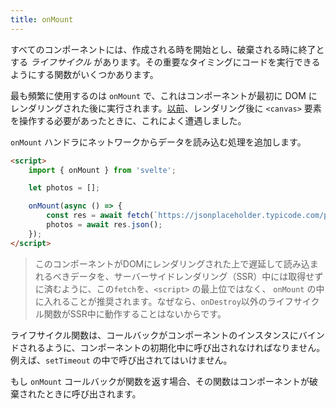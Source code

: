 ```yaml
---
title: onMount
---
```


すべてのコンポーネントには、作成される時を開始とし、破棄される時に終了とする *ライフサイクル* があります。その重要なタイミングにコードを実行できるようにする関数がいくつかあります。

最も頻繁に使用するのは `onMount` で、これはコンポーネントが最初に DOM にレンダリングされた後に実行されます。[以前](tutorial/bind-this)、レンダリング後に `<canvas>` 要素を操作する必要があったときに、これによく遭遇しました。

`onMount` ハンドラにネットワークからデータを読み込む処理を追加します。

```html
<script>
	import { onMount } from 'svelte';

	let photos = [];

	onMount(async () => {
		const res = await fetch(`https://jsonplaceholder.typicode.com/photos?_limit=20`);
		photos = await res.json();
	});
</script>
```

> このコンポーネントがDOMにレンダリングされた上で遅延して読み込まれるべきデータを、サーバーサイドレンダリング（SSR）中には取得せずに済むように、この`fetch`を、`<script>` の最上位ではなく、 `onMount` の中に入れることが推奨されます。なぜなら、`onDestroy`以外のライフサイクル関数がSSR中に動作することはないからです。

ライフサイクル関数は、コールバックがコンポーネントのインスタンスにバインドされるように、コンポーネントの初期化中に呼び出されなければなりません。例えば、`setTimeout` の中で呼び出されてはいけません。

もし `onMount` コールバックが関数を返す場合、その関数はコンポーネントが破棄されたときに呼び出されます。